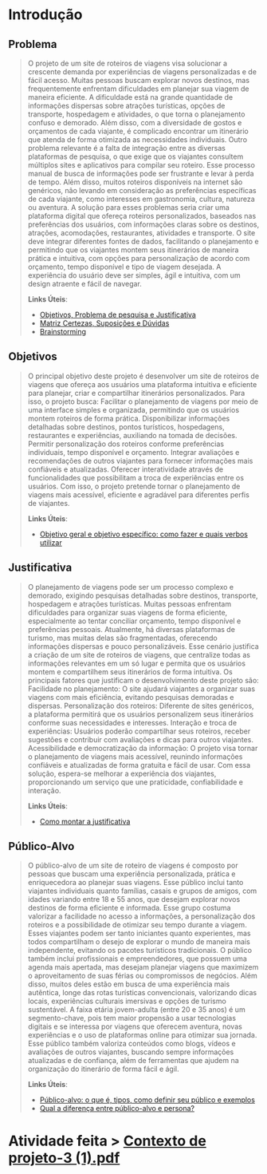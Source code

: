 # Introdução

## Problema
> O projeto de um site de roteiros de viagens visa solucionar a crescente demanda por experiências de viagens personalizadas e de fácil acesso.
> Muitas pessoas buscam explorar novos destinos, mas frequentemente enfrentam dificuldades em planejar sua viagem de maneira eficiente. A 
> dificuldade está na grande quantidade de informações dispersas sobre atrações turísticas, opções de transporte, hospedagem e atividades, o que 
> torna o planejamento confuso e demorado. Além disso, com a diversidade de gostos e orçamentos de cada viajante, é complicado encontrar um 
> itinerário que atenda de forma otimizada as necessidades individuais.
> Outro problema relevante é a falta de integração entre as diversas plataformas de pesquisa, o que exige que os viajantes consultem múltiplos 
> sites e aplicativos para compilar seu roteiro. Esse processo manual de busca de informações pode ser frustrante e levar à perda de tempo. Além 
> disso, muitos roteiros disponíveis na internet são genéricos, não levando em consideração as preferências específicas de cada viajante, como 
> interesses em gastronomia, cultura, natureza ou aventura.
> A solução para esses problemas seria criar uma plataforma digital que ofereça roteiros personalizados, baseados nas preferências dos usuários, 
> com informações claras sobre os destinos, atrações, acomodações, restaurantes, atividades e transporte. O site deve integrar diferentes fontes 
> de dados, facilitando o planejamento e permitindo que os viajantes montem seus itinerários de maneira prática e intuitiva, com opções para 
> personalização de acordo com orçamento, tempo disponível e tipo de viagem desejada. A experiência do usuário deve ser simples, ágil e intuitiva, 
> com um design atraente e fácil de navegar.
>
> **Links Úteis**:
> - [Objetivos, Problema de pesquisa e Justificativa](https://medium.com/@versioparole/objetivos-problema-de-pesquisa-e-justificativa-c98c8233b9c3)
> - [Matriz Certezas, Suposições e Dúvidas](https://medium.com/educa%C3%A7%C3%A3o-fora-da-caixa/matriz-certezas-suposi%C3%A7%C3%B5es-e-d%C3%BAvidas-fa2263633655)
> - [Brainstorming](https://www.euax.com.br/2018/09/brainstorming/)

## Objetivos

> O principal objetivo deste projeto é desenvolver um site de roteiros de viagens que ofereça aos usuários uma plataforma intuitiva e eficiente 
> para planejar, criar e compartilhar itinerários personalizados.
> Para isso, o projeto busca:
> Facilitar o planejamento de viagens por meio de uma interface simples e organizada, permitindo que os usuários montem roteiros de forma prática.
> Disponibilizar informações detalhadas sobre destinos, pontos turísticos, hospedagens, restaurantes e experiências, auxiliando na tomada de 
> decisões.
> Permitir personalização dos roteiros conforme preferências individuais, tempo disponível e orçamento.
> Integrar avaliações e recomendações de outros viajantes para fornecer informações mais confiáveis e atualizadas.
> Oferecer interatividade através de funcionalidades que possibilitam a troca de experiências entre os usuários.
> Com isso, o projeto pretende tornar o planejamento de viagens mais acessível, eficiente e agradável para diferentes perfis de viajantes.
> 
> **Links Úteis**:
> - [Objetivo geral e objetivo específico: como fazer e quais verbos utilizar](https://blog.mettzer.com/diferenca-entre-objetivo-geral-e-objetivo-especifico/)

## Justificativa

> O planejamento de viagens pode ser um processo complexo e demorado, exigindo pesquisas detalhadas sobre destinos, transporte, hospedagem e 
> atrações turísticas. Muitas pessoas enfrentam dificuldades para organizar suas viagens de forma eficiente, especialmente ao tentar conciliar 
> orçamento, tempo disponível e preferências pessoais.
> Atualmente, há diversas plataformas de turismo, mas muitas delas são fragmentadas, oferecendo informações dispersas e pouco personalizáveis. 
> Esse cenário justifica a criação de um site de roteiros de viagens, que centralize todas as informações relevantes em um só lugar e permita que 
> os usuários montem e compartilhem seus itinerários de forma intuitiva.
> Os principais fatores que justificam o desenvolvimento deste projeto são:
> Facilidade no planejamento: O site ajudará viajantes a organizar suas viagens com mais eficiência, evitando pesquisas demoradas e dispersas.
> Personalização dos roteiros: Diferente de sites genéricos, a plataforma permitirá que os usuários personalizem seus itinerários conforme suas 
> necessidades e interesses.
> Interação e troca de experiências: Usuários poderão compartilhar seus roteiros, receber sugestões e contribuir com avaliações e dicas para 
> outros viajantes.
> Acessibilidade e democratização da informação: O projeto visa tornar o planejamento de viagens mais acessível, reunindo informações confiáveis e 
> atualizadas de forma gratuita e fácil de usar.
> Com essa solução, espera-se melhorar a experiência dos viajantes, proporcionando um serviço que une praticidade, confiabilidade e interação.
>
> **Links Úteis**:
> - [Como montar a justificativa](https://guiadamonografia.com.br/como-montar-justificativa-do-tcc/)

## Público-Alvo

> O público-alvo de um site de roteiro de viagens é composto por pessoas que buscam uma experiência personalizada, prática e enriquecedora ao 
> planejar suas viagens. Esse público inclui tanto viajantes individuais quanto famílias, casais e grupos de amigos, com idades variando entre 18 
> e 55 anos, que desejam explorar novos destinos de forma eficiente e informada. Esse grupo costuma valorizar a facilidade no acesso a 
> informações, a personalização dos roteiros e a possibilidade de otimizar seu tempo durante a viagem.
> Esses viajantes podem ser tanto iniciantes quanto experientes, mas todos compartilham o desejo de explorar o mundo de maneira mais independente, 
> evitando os pacotes turísticos tradicionais. O público também inclui profissionais e empreendedores, que possuem uma agenda mais apertada, mas 
> desejam planejar viagens que maximizem o aproveitamento de suas férias ou compromissos de negócios.
> Além disso, muitos deles estão em busca de uma experiência mais autêntica, longe das rotas turísticas convencionais, valorizando dicas locais, 
> experiências culturais imersivas e opções de turismo sustentável. A faixa etária jovem-adulta (entre 20 e 35 anos) é um segmento-chave, pois tem 
> maior propensão a usar tecnologias digitais e se interessa por viagens que oferecem aventura, novas experiências e o uso de plataformas online 
> para otimizar sua jornada.
> Esse público também valoriza conteúdos como blogs, vídeos e avaliações de outros viajantes, buscando sempre informações atualizadas e de 
> confiança, além de ferramentas que ajudem na organização do itinerário de forma fácil e ágil.
> 
> **Links Úteis**:
> - [Público-alvo: o que é, tipos, como definir seu público e exemplos](https://klickpages.com.br/blog/publico-alvo-o-que-e/)
> - [Qual a diferença entre público-alvo e persona?](https://rockcontent.com/blog/diferenca-publico-alvo-e-persona/)

 # Atividade feita > [Contexto de projeto-3 (1).pdf](https://github.com/user-attachments/files/19621756/Contexto.de.projeto-3.1.pdf)

